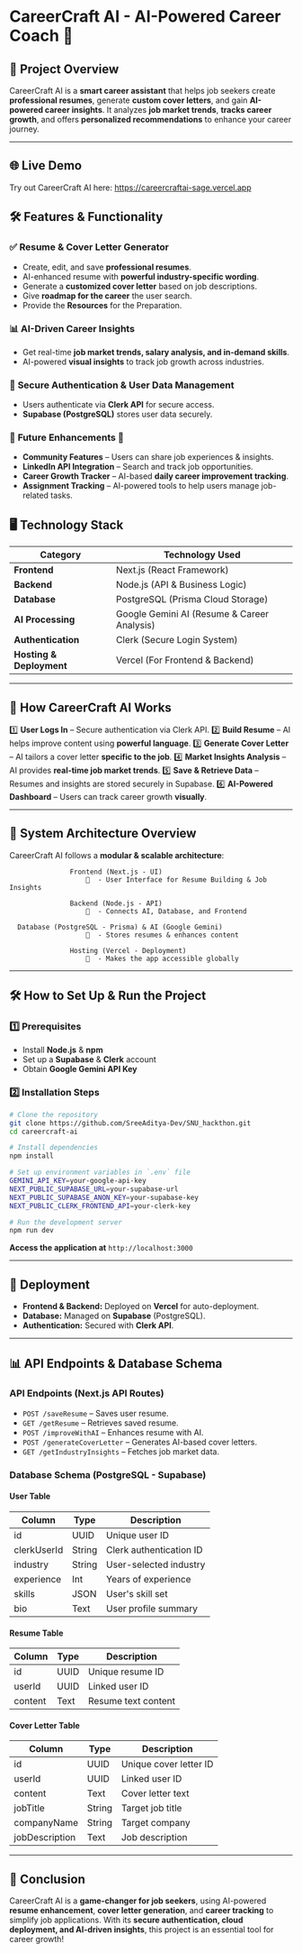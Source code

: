 # **CareerCraft AI - AI-Powered Career Coach** 🚀

## **📌 Project Overview**

CareerCraft AI is a **smart career assistant** that helps job seekers create **professional resumes**, generate **custom cover letters**, and gain **AI-powered career insights**. It analyzes **job market trends**, **tracks career growth**, and offers **personalized recommendations** to enhance your career journey.

---
## **🌐 Live Demo**

Try out CareerCraft AI here: https://careercraftai-sage.vercel.app


## **🛠️ Features & Functionality**

### ✅ **Resume & Cover Letter Generator**

- Create, edit, and save **professional resumes**.
- AI-enhanced resume with **powerful industry-specific wording**.
- Generate a **customized cover letter** based on job descriptions.
- Give **roadmap for the career** the user search.
- Provide the **Resources** for the Preparation.

### 📊 **AI-Driven Career Insights**

- Get real-time **job market trends, salary analysis, and in-demand skills**.
- AI-powered **visual insights** to track job growth across industries.

### 🔑 **Secure Authentication & User Data Management**

- Users authenticate via **Clerk API** for secure access.
- **Supabase (PostgreSQL)** stores user data securely.

### 📌 **Future Enhancements** 🚀

- **Community Features** – Users can share job experiences & insights.
- **LinkedIn API Integration** – Search and track job opportunities.
- **Career Growth Tracker** – AI-based **daily career improvement tracking**.
- **Assignment Tracking** – AI-powered tools to help users manage job-related tasks.

## **🖥️ Technology Stack**

| Category                 | Technology Used                             |
| ------------------------ | ------------------------------------------- |
| **Frontend**             | Next.js (React Framework)                   |
| **Backend**              | Node.js (API & Business Logic)              |
| **Database**             | PostgreSQL (Prisma Cloud Storage)         |
| **AI Processing**        | Google Gemini AI (Resume & Career Analysis) |
| **Authentication**       | Clerk (Secure Login System)                 |
| **Hosting & Deployment** | Vercel (For Frontend & Backend)             |

---

## **🔄 How CareerCraft AI Works**

1️⃣ **User Logs In** – Secure authentication via Clerk API.
2️⃣ **Build Resume** – AI helps improve content using **powerful language**.
3️⃣ **Generate Cover Letter** – AI tailors a cover letter **specific to the job**.
4️⃣ **Market Insights Analysis** – AI provides **real-time job market trends**.
5️⃣ **Save & Retrieve Data** – Resumes and insights are stored securely in Supabase.
6️⃣ **AI-Powered Dashboard** – Users can track career growth **visually**.

---

## **📂 System Architecture Overview**

CareerCraft AI follows a **modular & scalable architecture**:

```
               Frontend (Next.js - UI)
                   🔽  - User Interface for Resume Building & Job Insights

               Backend (Node.js - API)
                   🔽  - Connects AI, Database, and Frontend

  Database (PostgreSQL - Prisma) & AI (Google Gemini)
                   🔽  - Stores resumes & enhances content

               Hosting (Vercel - Deployment)
                   🔽  - Makes the app accessible globally
```

---

## **🛠️ How to Set Up & Run the Project**

### **1️⃣ Prerequisites**

- Install **Node.js** & **npm**
- Set up a **Supabase** & **Clerk** account
- Obtain **Google Gemini API Key**

### **2️⃣ Installation Steps**

```bash
# Clone the repository
git clone https://github.com/SreeAditya-Dev/SNU_hackthon.git
cd careercraft-ai
```

```bash
# Install dependencies
npm install
```

```bash
# Set up environment variables in `.env` file
GEMINI_API_KEY=your-google-api-key
NEXT_PUBLIC_SUPABASE_URL=your-supabase-url
NEXT_PUBLIC_SUPABASE_ANON_KEY=your-supabase-key
NEXT_PUBLIC_CLERK_FRONTEND_API=your-clerk-key
```

```bash
# Run the development server
npm run dev
```

**Access the application at** `http://localhost:3000`

---

## **🚀 Deployment**

- **Frontend & Backend:** Deployed on **Vercel** for auto-deployment.
- **Database:** Managed on **Supabase** (PostgreSQL).
- **Authentication:** Secured with **Clerk API**.

---

## **📊 API Endpoints & Database Schema**

### **API Endpoints (Next.js API Routes)**

- `POST /saveResume` – Saves user resume.
- `GET /getResume` – Retrieves saved resume.
- `POST /improveWithAI` – Enhances resume with AI.
- `POST /generateCoverLetter` – Generates AI-based cover letters.
- `GET /getIndustryInsights` – Fetches job market data.

### **Database Schema (PostgreSQL - Supabase)**

#### **User Table**

| Column      | Type   | Description             |
| ----------- | ------ | ----------------------- |
| id          | UUID   | Unique user ID          |
| clerkUserId | String | Clerk authentication ID |
| industry    | String | User-selected industry  |
| experience  | Int    | Years of experience     |
| skills      | JSON   | User's skill set        |
| bio         | Text   | User profile summary    |

#### **Resume Table**

| Column  | Type | Description         |
| ------- | ---- | ------------------- |
| id      | UUID | Unique resume ID    |
| userId  | UUID | Linked user ID      |
| content | Text | Resume text content |

#### **Cover Letter Table**

| Column         | Type   | Description            |
| -------------- | ------ | ---------------------- |
| id             | UUID   | Unique cover letter ID |
| userId         | UUID   | Linked user ID         |
| content        | Text   | Cover letter text      |
| jobTitle       | String | Target job title       |
| companyName    | String | Target company         |
| jobDescription | Text   | Job description        |

---

## **📌 Conclusion**

CareerCraft AI is a **game-changer for job seekers**, using AI-powered **resume enhancement**, **cover letter generation**, and **career tracking** to simplify job applications. With its **secure authentication, cloud deployment, and AI-driven insights**, this project is an essential tool for career growth!


